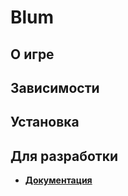 # Blum

## О игре

## Зависимости

## Установка

## Для разработки
* [**Документация**](docs/functions.md)